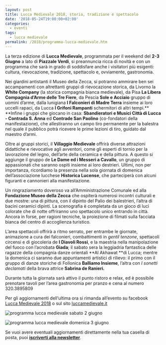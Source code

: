 ```yaml
---
layout: post
title: Lucca Medievale 2018, storia, tradizione e spettacolo
date: '2018-05-24T19:00:00+02:00'
categories:
  - eventi
tags:
  - lucca medievale
permalink: /2018/programma-lucca-medievale.htm
---
```


La terza edizione di **Lucca Medievale**, programmata per il weekend del **2-3**
**Giugno** a lato di **Piazzale Verdi**, si preannuncia ricca di novità e con un
programma che sarà in grado di soddisfare anche i visitatori più esigenti:
cultura, rievocazione, tradizione, spettacolo e, ovviamente, gastronomia.

Nei giardini antistanti il Museo della Zecca, si potranno ammirare ben sei
accampamenti con altrettanti gruppi di rievocazione storica, da Livorno la
**White Company** (la storica compagnia bianca medievale), da Pisa **La Libera
Compagnia d’Arme delle Tre Fiere**, da Pescia **Sole e Acciaio** gruppo di
uomini d’arme, dalla lunigiana **I Falconieri di Madre Terra** insieme ai loro
uccelli rapaci, da Lucca **I Grifoni Rampanti** schermitori di altri tempi.**
**Infine i gruppi che giocano in casa: **Sbandieratori e Musici Città di Lucca -
Contrada S. Anna** ed **Contrade San Paolino** (co-fondatori della
manifestazione), che allestiranno un campo tiro permanente per la balestra nel
quale il pubblico potrà ricevere le prime lezioni di tiro, guidato dal maestro
d’armi.

<!-- more -->

Oltre ai gruppi storici, il **Villaggio Medievale** offrirà diverse attrazioni
didattiche e rievocative agli avventori, come gli esperti di tornio per la
lavorazione del legno, dell’arte della ceramica e della pittura. A questo si
aggiunge il gruppo de **Le Dame ed i Messeri a Cavallo**, un gruppo di
appassionati che saranno ospiti insieme ai loro destrieri. Ultimi, non per
importanza, ricordiamo la presenza nella sola giornata di domenica
dell’associazione lucchese **Historica Lucense**, che parteciperà con alcuni
figuranti e cannonieri alla manifestazione.

Un ringraziamento doveroso va all’Amministrazione Comunale ed alla **Fondazione
Museo della Zecca** che ospiterà numerosi incontri culturali e due mostre: una
di pittura, con il dipinto del Palio dei balestrieri, l’altra di bacini ceramici
dipinti. La scenografia è completata da un gioco di luci colorate che di notte
offriranno uno spettacolo unico entrando in città. Ancora in forse, per ragioni
tecniche, la proiezione di filmati sulla facciata bianca del centro di
accoglienza turistico.

L’area spettacoli offrirà a ritmo serrato, per entrambe le giornate, animazione
a cura dei falconieri, combattimenti in *gentil tenzone*, spettacoli circensi e
di giocoleria de **I Diavoli Rossi**, e la maestria nella manipolazione del
fuoco con l’acrobata **Giada**; il sabato sera la leggiadria fantastica delle
ragazze della compagnia danze orientali **Al Akhawat **di Lucca; mentre la
domenica ci saranno due appuntamenti artistici di rilievo: il primo con il
gruppo di danze storiche di Follonica **Balliamo Insieme**, l’altra con *I
sonetti declamati* della brava attrice **Sabrina de Ranieri.**

Durante tutta la giornata sarà attivo il punto ristoro e relax, ed è possibile
prenotare tavoli per l’area gastronomia per pranzo e cena al numero 320.3895809

Per gli aggiornamenti dell’ultima ora si rimanda all’evento su facebook [Lucca
Medievale 2018](https://www.facebook.com/events/1361447277294892/) o sul sito
[luccamedievale.it](http://luccamedievale.it)

![programma lucca medievale sabato 2
giugno](/images/2018/05/programma_2018_sabato.jpg)

![programma lucca medievale domenica 3
giugno](/images/2018/05/programma_2018_domenica.jpg)

Se vuoi avere eventuali aggiornamenti direttamente nella tua casella di posta,
puoi **[iscriverti alla newsletter](http://eepurl.com/dbx8K9)**.
